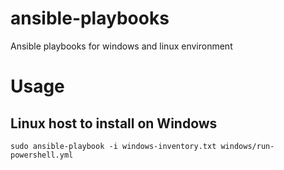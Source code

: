 # ansible-playbooks

Ansible playbooks for windows and linux environment

# Usage

## Linux host to install on Windows
```
sudo ansible-playbook -i windows-inventory.txt windows/run-powershell.yml
```
